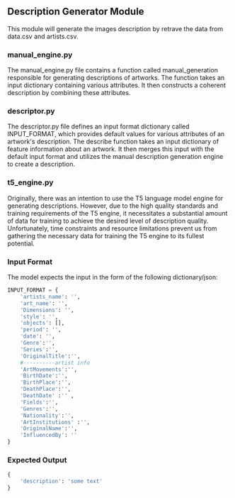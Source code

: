 ## Description Generator Module

This module will generate the images description by retrave the data from data.csv and artists.csv.

### manual_engine.py
The manual_engine.py file contains a function called manual_generation responsible for generating descriptions of artworks. The function takes an input dictionary containing various attributes. It then constructs a coherent description by combining these attributes.

### descriptor.py
The descriptor.py file defines an input format dictionary called INPUT_FORMAT, which provides default values for various attributes of an artwork's description. The describe function takes an input dictionary of feature information about an artwork. It then merges this input with the default input format and utilizes the manual description generation engine to create a description.

### t5_engine.py
Originally, there was an intention to use the T5 language model engine for generating descriptions. However, due to the high quality standards and training requirements of the T5 engine, it necessitates a substantial amount of data for training to achieve the desired level of description quality. Unfortunately, time constraints and resource limitations prevent us from gathering the necessary data for training the T5 engine to its fullest potential.



### Input Format


The model expects the input in the form of the following dictionary/json:

```python
INPUT_FORMAT = {
    'artists_name': '',
    'art_name': '',
    'Dimensions': '',
    'style': '',
    'objects': [],
    'period': '',
    'date': '',
    'Genre':'', 
    'Series':'',
    'OriginalTitle':'',
    #----------artist info
    'ArtMovements':'', 
    'BirthDate':'',
    'BirthPlace':'',
    'DeathPlace':'',
    'DeathDate' :'' , 
    'Fields':'',
    'Genres':'',  
    'Nationality':'',
    'ArtInstitutions' :'',
    'OriginalName':'',
    'InfluencedBy': ''
}
```

### Expected Output

```python
{
    'description': 'some text'
}
```
